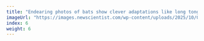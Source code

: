 ```yaml
---
title: "Endearing photos of bats show clever adaptations like long tongues"
imageUrl: "https://images.newscientist.com/wp-content/uploads/2025/10/01152806/SEI_267470800.jpg?width=788"
index: 6
weight: 6
---
```

